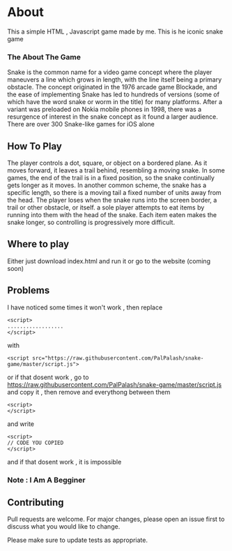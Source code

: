 # About 
This a simple HTML , Javascript game made by me. This is he iconic snake game 
### The About The Game
Snake is the common name for a video game concept where the player maneuvers a line which grows in length, with the line itself being a primary obstacle. The concept originated in the 1976 arcade game Blockade, and the ease of implementing Snake has led to hundreds of versions (some of which have the word snake or worm in the title) for many platforms. After a variant was preloaded on Nokia mobile phones in 1998, there was a resurgence of interest in the snake concept as it found a larger audience. There are over 300 Snake-like games for iOS alone

## How To Play 
The player controls a dot, square, or object on a bordered plane. As it moves forward, it leaves a trail behind, resembling a moving snake. In some games, the end of the trail is in a fixed position, so the snake continually gets longer as it moves. In another common scheme, the snake has a specific length, so there is a moving tail a fixed number of units away from the head. The player loses when the snake runs into the screen border, a trail or other obstacle, or itself. a sole player attempts to eat items by running into them with the head of the snake. Each item eaten makes the snake longer, so controlling is progressively more difficult. 


## Where to play 

Either just download index.html and run it or go to the website (coming soon)

## Problems
I have noticed some times it won't work , then 
replace 
<br>
```
<script>
..................
</script>
```
with 

```
<script src="https://raw.githubusercontent.com/PalPalash/snake-game/master/script.js">
```
or if that dosent work , go to 
https://raw.githubusercontent.com/PalPalash/snake-game/master/script.js and copy it , then 
remove and everythong between them 
```
<script>
</script>
```
and write 
```
<script>
// CODE YOU COPIED
</script>
```
and if that dosent work , it is impossible

### Note : I Am A Begginer 

## Contributing
Pull requests are welcome. For major changes, please open an issue first to discuss what you would like to change.

Please make sure to update tests as appropriate.


